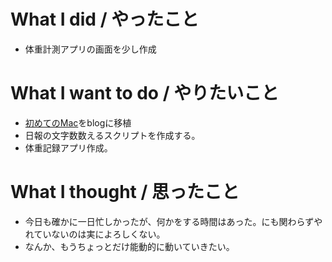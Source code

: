 # What I did / やったこと
- 体重計測アプリの画面を少し作成

# What I want to do / やりたいこと
- [初めてのMac](https://slideck.io/github.com/yamap55/Slide/20170113/first_mac.md#/)をblogに移植
- 日報の文字数数えるスクリプトを作成する。
- 体重記録アプリ作成。

# What I thought / 思ったこと
- 今日も確かに一日忙しかったが、何かをする時間はあった。にも関わらずやれていないのは実によろしくない。
- なんか、もうちょっとだけ能動的に動いていきたい。
